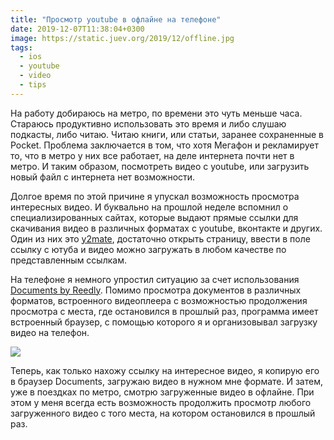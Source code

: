```yaml
---
title: "Просмотр youtube в офлайне на телефоне"
date: 2019-12-07T11:38:04+0300
image: https://static.juev.org/2019/12/offline.jpg
tags:
  - ios
  - youtube
  - video
  - tips
---
```

На работу добираюсь на метро, по времени это чуть меньше часа. Стараюсь продуктивно использовать это время и либо слушаю подкасты, либо читаю. Читаю книги, или статьи, заранее сохраненные в Pocket. Проблема заключается в том, что хотя Мегафон и рекламирует то, что в метро у них все работает, на деле интернета почти нет в метро. И таким образом, посмотреть видео с youtube, или загрузить новый файл с интернета нет возможности.

Долгое время по этой причине я упускал возможность просмотра интересных видео. И буквально на прошлой неделе вспомнил о специализированных сайтах, которые выдают прямые ссылки для скачивания видео в различных форматах с youtube, вконтакте и других. Один из них это [y2mate](https://www.y2mate.com/en3), достаточно открыть страницу, ввести в поле ссылку с ютуба и видео можно загружать в любом качестве по представленным ссылкам.

На телефоне я немного упростил ситуацию за счет использования [Documents by Reedly](https://readdle.com/documents). Помимо просмотра документов в различных форматов, встроенного видеоплеера с возможностью продолжения просмотра с места, где остановился в прошлый раз, программа имеет встроенный браузер, с помощью которого я и организовывал загрузку видео на телефон.

[![](https://static.juev.org/2019/12/documents_pre.jpeg)](https://static.juev.org/2019/12/documents.jpeg)

Теперь, как только нахожу ссылку на интересное видео, я копирую его в браузер Documents, загружаю видео в нужном мне формате. И затем, уже в поездках по метро, смотрю загруженные видео в офлайне. При этом у меня всегда есть возможность продолжить просмотр любого загруженного видео с того места, на котором остановился в прошлый раз.

